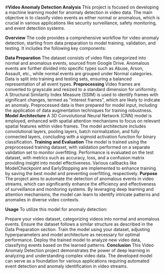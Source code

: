 
#****Video Anomaly Detection Analysis****
This project is focused on developing a machine learning model for anomaly detection in video data. The main objective is to classify video events as either normal or anomalous, which is crucial in various applications like security surveillance, safety monitoring, and event detection systems.

****Overview****
The code provides a comprehensive workflow for video anomaly detection, starting from data preparation to model training, validation, and testing. It includes the following key components:

****Data Preparation****
The dataset consists of video files categorized into normal and anomalous events, sourced from Google Drive.
Anomalous events are further divided into specific types such as Abuse, Arson, Assault, etc., while normal events are grouped under Normal categories.
Data is split into training and testing sets, ensuring a balanced representation of all event types.
****Preprocessing****
Video frames are converted to grayscale and resized to a standard dimension for uniformity.
A Structural Similarity Index Measure (SSIM) is used to identify frames with significant changes, termed as "interest frames", which are likely to indicate an anomaly.
Preprocessed data is then prepared for model input, including the application of data augmentation techniques for training robustness.
****Model Architecture****
A 3D Convolutional Neural Network (CNN) model is employed, enhanced with spatial attention mechanisms to focus on relevant spatial features within video frames.
The model architecture includes convolutional layers, pooling layers, batch normalization, and fully connected layers, concluding with a sigmoid activation function for binary classification.
****Training and Evaluation****
The model is trained using the preprocessed training dataset, with validation performed on a separate validation set to monitor overfitting.
Performance is evaluated on the test dataset, with metrics such as accuracy, loss, and a confusion matrix providing insight into model effectiveness.
Various callbacks like ModelCheckpoint and EarlyStopping are implemented to enhance training by saving the best model and preventing overfitting, respectively.
****Purpose****
The project aims to automate the detection of anomalous events in video streams, which can significantly enhance the efficiency and effectiveness of surveillance and monitoring systems. By leveraging deep learning and attention mechanisms, the model can learn to identify intricate patterns and anomalies in diverse video contexts.

****Usage****
To utilize this model for anomaly detection:

Prepare your video dataset, categorizing videos into normal and anomalous events.
Ensure the dataset follows a similar structure as described in the Data Preparation section.
Train the model using your dataset, adjusting hyperparameters and model architecture as necessary for optimal performance.
Deploy the trained model to analyze new video data, classifying events based on the learned patterns.
****Conclusion****
This Video Anomaly Detection project demonstrates the power of deep learning in analyzing and understanding complex video data. The developed model can serve as a foundation for various applications requiring automated event detection and anomaly identification in video streams.

